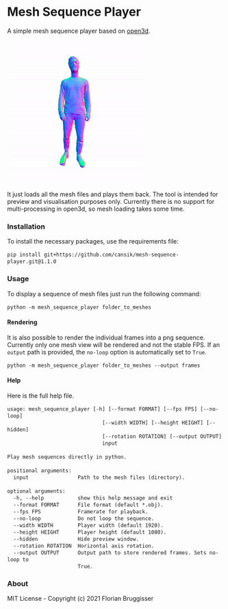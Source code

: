 # Mesh Sequence Player
A simple mesh sequence player based on [open3d](https://github.com/intel-isl/Open3D).

![person](readme/person_square.gif)

It just loads all the mesh files and plays them back. The tool is intended for preview and visualisation purposes only. Currently there is no support for multi-processing in open3d, so mesh loading takes some time.

### Installation
To install the necessary packages, use the requirements file:

```
pip install git+https://github.com/cansik/mesh-sequence-player.git@1.1.0
```

### Usage
To display a sequence of mesh files just run the following command:

```
python -m mesh_sequence_player folder_to_meshes
```

#### Rendering
It is also possible to render the individual frames into a png sequence. Currently only one mesh view will be rendered and not the stable FPS. If an `output` path is provided, the `no-loop` option is automatically set to `True`.

```
python -m mesh_sequence_player folder_to_meshes --output frames
```

#### Help
Here is the full help file.

```
usage: mesh_sequence_player [-h] [--format FORMAT] [--fps FPS] [--no-loop]
                               [--width WIDTH] [--height HEIGHT] [--hidden]
                               [--rotation ROTATION] [--output OUTPUT]
                               input

Play mesh sequences directly in python.

positional arguments:
  input                Path to the mesh files (directory).

optional arguments:
  -h, --help           show this help message and exit
  --format FORMAT      File format (default *.obj).
  --fps FPS            Framerate for playback.
  --no-loop            Do not loop the sequence.
  --width WIDTH        Player width (default 1920).
  --height HEIGHT      Player height (default 1080).
  --hidden             Hide preview window.
  --rotation ROTATION  Horizontal axis rotation.
  --output OUTPUT      Output path to store rendered frames. Sets no-loop to
                       True.
```

### About
MIT License - Copyright (c) 2021 Florian Bruggisser
